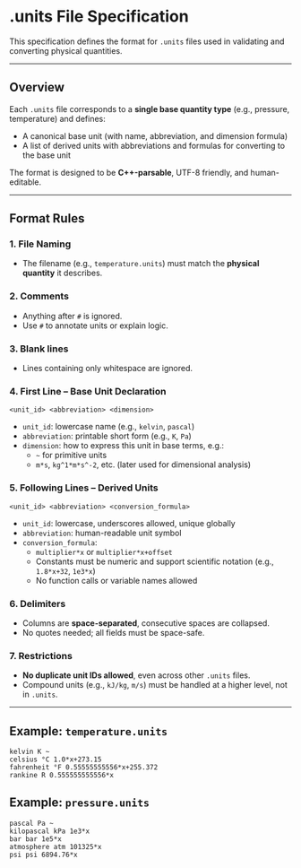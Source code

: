 # .units File Specification

This specification defines the format for `.units` files used in validating and converting physical quantities.

---

## Overview

Each `.units` file corresponds to a **single base quantity type** (e.g., pressure, temperature) and defines:
- A canonical base unit (with name, abbreviation, and dimension formula)
- A list of derived units with abbreviations and formulas for converting to the base unit

The format is designed to be **C++-parsable**, UTF-8 friendly, and human-editable.

---

## Format Rules

### 1. File Naming
- The filename (e.g., `temperature.units`) must match the **physical quantity** it describes.

### 2. Comments
- Anything after `#` is ignored.
- Use `#` to annotate units or explain logic.

### 3. Blank lines
- Lines containing only whitespace are ignored.

### 4. First Line – Base Unit Declaration
```
<unit_id> <abbreviation> <dimension>
```

- `unit_id`: lowercase name (e.g., `kelvin`, `pascal`)
- `abbreviation`: printable short form (e.g., `K`, `Pa`)
- `dimension`: how to express this unit in base terms, e.g.:
  - `~` for primitive units
  - `m*s`, `kg^1*m*s^-2`, etc. (later used for dimensional analysis)

### 5. Following Lines – Derived Units
```
<unit_id> <abbreviation> <conversion_formula>
```

- `unit_id`: lowercase, underscores allowed, unique globally
- `abbreviation`: human-readable unit symbol
- `conversion_formula`: 
  - `multiplier*x` or `multiplier*x+offset`
  - Constants must be numeric and support scientific notation (e.g., `1.8*x+32`, `1e3*x`)
  - No function calls or variable names allowed

### 6. Delimiters
- Columns are **space-separated**, consecutive spaces are collapsed.
- No quotes needed; all fields must be space-safe.

### 7. Restrictions
- **No duplicate unit IDs allowed**, even across other `.units` files.
- Compound units (e.g., `kJ/kg`, `m/s`) must be handled at a higher level, not in `.units`.

---

## Example: `temperature.units`

```units
kelvin K ~
celsius °C 1.0*x+273.15
fahrenheit °F 0.55555555556*x+255.372
rankine R 0.555555555556*x
```

## Example: `pressure.units`

```units
pascal Pa ~
kilopascal kPa 1e3*x
bar bar 1e5*x
atmosphere atm 101325*x
psi psi 6894.76*x
```
